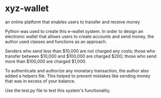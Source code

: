 # xyz-wallet
an online platform that enables users to transfer and receive money

Python was used to create this e-wallet system. In order to design an electronic wallet that allows users to create accounts and send money, the author used classes and functions as an approach.

Senders who send less than $10,000 are not charged any costs; those who transfer between $10,000 and $100,000 are charged $200; those who send more than $100,000 are charged $1,000.

To authenticate and authorize any monetary transaction, the author also added a helpers file. This helped to prevent mistakes like sending money that was in excess of your balance.

Use the test.py file to test this system's functionality.
